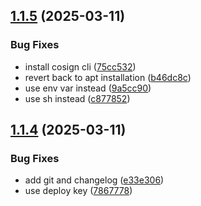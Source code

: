 ## [1.1.5](https://github.com/meysam81/preview-bot/compare/v1.1.4...v1.1.5) (2025-03-11)


### Bug Fixes

* install cosign cli ([75cc532](https://github.com/meysam81/preview-bot/commit/75cc5323a91d225d2198e6988c71f6a9116b935d))
* revert back to apt installation ([b46dc8c](https://github.com/meysam81/preview-bot/commit/b46dc8c39caa1a8c727b2a817c41a45bdd0fcf12))
* use env var instead ([9a5cc90](https://github.com/meysam81/preview-bot/commit/9a5cc9026bf53150e8ea99e238bea39db44ab2ab))
* use sh instead ([c877852](https://github.com/meysam81/preview-bot/commit/c877852f6b08c8c67142bec8aa34124a8c9c7fec))

## [1.1.4](https://github.com/meysam81/preview-bot/compare/v1.1.3...v1.1.4) (2025-03-11)


### Bug Fixes

* add git and changelog ([e33e306](https://github.com/meysam81/preview-bot/commit/e33e3063f4ee5beef4fce7d4a4b4a9937d1bca84))
* use deploy key ([7867778](https://github.com/meysam81/preview-bot/commit/7867778a4d59694b38a3270d0a35191e31ba5d62))
